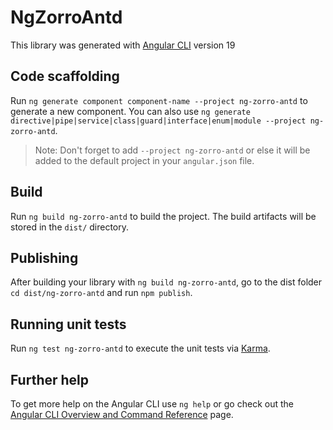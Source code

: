 # NgZorroAntd

This library was generated with [Angular CLI](https://github.com/angular/angular-cli) version 19

## Code scaffolding

Run `ng generate component component-name --project ng-zorro-antd` to generate a new component. You can also use `ng generate directive|pipe|service|class|guard|interface|enum|module --project ng-zorro-antd`.
> Note: Don't forget to add `--project ng-zorro-antd` or else it will be added to the default project in your `angular.json` file. 

## Build

Run `ng build ng-zorro-antd` to build the project. The build artifacts will be stored in the `dist/` directory.

## Publishing

After building your library with `ng build ng-zorro-antd`, go to the dist folder `cd dist/ng-zorro-antd` and run `npm publish`.

## Running unit tests

Run `ng test ng-zorro-antd` to execute the unit tests via [Karma](https://karma-runner.github.io).

## Further help

To get more help on the Angular CLI use `ng help` or go check out the [Angular CLI Overview and Command Reference](https://angular.io/cli) page.
